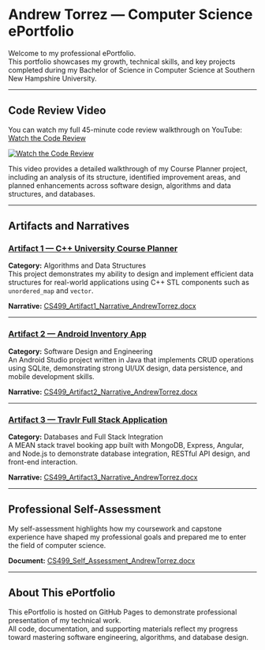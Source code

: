 # Andrew Torrez — Computer Science ePortfolio

Welcome to my professional ePortfolio.  
This portfolio showcases my growth, technical skills, and key projects completed during my Bachelor of Science in Computer Science at Southern New Hampshire University.

---

## Code Review Video
You can watch my full 45-minute code review walkthrough on YouTube:  
[Watch the Code Review](https://youtu.be/-pLCTRYO0uc)

[![Watch the Code Review](https://img.youtube.com/vi/-pLCTRYO0uc/0.jpg)](https://youtu.be/-pLCTRYO0uc)

This video provides a detailed walkthrough of my Course Planner project, including an analysis of its structure, identified improvement areas, and planned enhancements across software design, algorithms and data structures, and databases.

---

## Artifacts and Narratives

### [Artifact 1 — C++ University Course Planner](./artifact1-courseplanner)
**Category:** Algorithms and Data Structures  
This project demonstrates my ability to design and implement efficient data structures for real-world applications using C++ STL components such as `unordered_map` and `vector`.

**Narrative:** [CS499_Artifact1_Narrative_AndrewTorrez.docx](./CS499_Artifact1_Narrative_AndrewTorrez.docx)

---

### [Artifact 2 — Android Inventory App](./artifact2-inventoryapp)
**Category:** Software Design and Engineering  
An Android Studio project written in Java that implements CRUD operations using SQLite, demonstrating strong UI/UX design, data persistence, and mobile development skills.

**Narrative:** [CS499_Artifact2_Narrative_AndrewTorrez.docx](./CS499_Artifact2_Narrative_AndrewTorrez.docx)

---

### [Artifact 3 — Travlr Full Stack Application](./artifact3-travlrapp)
**Category:** Databases and Full Stack Integration  
A MEAN stack travel booking app built with MongoDB, Express, Angular, and Node.js to demonstrate database integration, RESTful API design, and front-end interaction.

**Narrative:** [CS499_Artifact3_Narrative_AndrewTorrez.docx](./CS499_Artifact3_Narrative_AndrewTorrez.docx)

---

## Professional Self-Assessment
My self-assessment highlights how my coursework and capstone experience have shaped my professional goals and prepared me to enter the field of computer science.

**Document:** [CS499_Self_Assessment_AndrewTorrez.docx](./CS499_Self_Assessment_AndrewTorrez.docx)

---

## About This ePortfolio
This ePortfolio is hosted on GitHub Pages to demonstrate professional presentation of my technical work.  
All code, documentation, and supporting materials reflect my progress toward mastering software engineering, algorithms, and database design.

